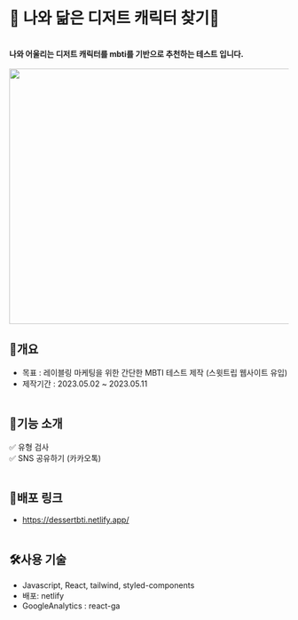 # 🥰 나와 닮은 디저트 캐릭터 찾기🥰
<br/> **나와 어울리는 디저트 캐릭터를 mbti를 기반으로 추천하는 테스트 입니다.** <br/> <br/> 
<img src=https://github.com/yoonhee032/dessertmbti/assets/105180536/a4e99f42-c430-4c1e-9c74-912a5b7bb354 width="800" height="460"/>

## 📌개요

- 목표 : 레이블링 마케팅을 위한 간단한 MBTI 테스트 제작 (스윗트립 웹사이트 유입) <br/>
- 제작기간 : 2023.05.02 ~ 2023.05.11 <br/><br/> 

## 📌기능 소개
✅ 유형 검사<br/>
✅ SNS 공유하기 (카카오톡)  <br/><br/> 

## 📌배포 링크
- https://dessertbti.netlify.app/ <br/><br/>

## 🛠️사용 기술
- Javascript, React, tailwind, styled-components <br/>
- 배포: netlify
- GoogleAnalytics : react-ga


